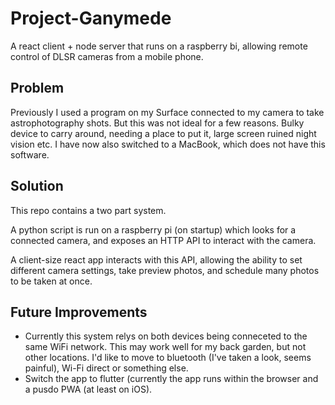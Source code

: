 # Project-Ganymede
A react client + node server that runs on a raspberry bi, allowing remote control of DLSR cameras from a mobile phone.

## Problem

Previously I used a program on my Surface connected to my camera to take astrophotography shots. But this was not ideal for a few reasons. 
Bulky device to carry around, needing a place to put it, large screen ruined night vision etc. I have now also switched to a MacBook, which does not have this software.

## Solution

This repo contains a two part system. 

A python script is run on a raspberry pi (on startup) which looks for a connected camera, and exposes an HTTP API to interact with the camera.

A client-size react app interacts with this API, allowing the ability to set different camera settings, take preview photos, and schedule many photos to be taken at once.

## Future Improvements

- Currently this system relys on both devices being conneceted to the same WiFi network. This may work well for my back garden, but not other locations. I'd like to move to 
bluetooth (I've taken a look, seems painful), Wi-Fi direct or something else.
- Switch the app to flutter (currently the app runs within the browser and a pusdo PWA (at least on iOS).
